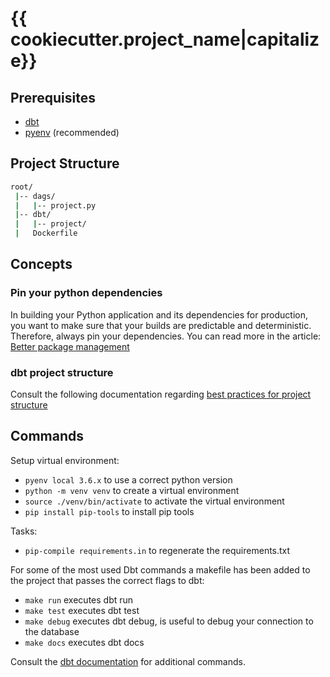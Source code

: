 # {{ cookiecutter.project_name|capitalize}}

## Prerequisites

- [dbt](https://docs.getdbt.com/dbt-cli/installation/)
- [pyenv](https://github.com/pyenv/pyenv) (recommended)


## Project Structure

```bash
root/
 |-- dags/
 |   |-- project.py
 |-- dbt/
 |   |-- project/
 |   Dockerfile
```

## Concepts

### Pin your python dependencies
In building your Python application and its dependencies for production, you want to make sure that your builds are predictable and deterministic.
 Therefore, always pin your dependencies. You can read more in the article: [Better package management](https://nvie.com/posts/better-package-management/)

### dbt project structure
Consult the following documentation regarding [best practices for project structure](https://discourse.getdbt.com/t/how-we-structure-our-dbt-projects/355)

## Commands
Setup virtual environment:
- `pyenv local 3.6.x` to use a correct python version
- `python -m venv venv` to create a virtual environment
- `source ./venv/bin/activate` to activate the virtual environment
- `pip install pip-tools` to install pip tools

Tasks:
- `pip-compile requirements.in` to regenerate the requirements.txt

For some of the most used Dbt commands a makefile has been added to the project that passes the correct flags to dbt:
- `make run` executes dbt run
- `make test` executes dbt test
- `make debug` executes dbt debug, is useful to debug your connection to the database
- `make docs` executes dbt docs

Consult the [dbt documentation](https://docs.getdbt.com/docs/introduction) for additional commands.